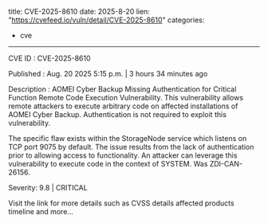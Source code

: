  
title: CVE-2025-8610
date: 2025-8-20
lien: "https://cvefeed.io/vuln/detail/CVE-2025-8610"
categories:
  - cve
---

CVE ID : CVE-2025-8610

Published :  Aug. 20
2025
5:15 p.m. | 3 hours
34 minutes ago

Description : AOMEI Cyber Backup Missing Authentication for Critical Function Remote Code Execution Vulnerability. This vulnerability allows remote attackers to execute arbitrary code on affected installations of AOMEI Cyber Backup. Authentication is not required to exploit this vulnerability.

The specific flaw exists within the StorageNode service
which listens on TCP port 9075 by default. The issue results from the lack of authentication prior to allowing access to functionality. An attacker can leverage this vulnerability to execute code in the context of SYSTEM. Was ZDI-CAN-26156.

Severity: 9.8 | CRITICAL

Visit the link for more details
such as CVSS details
affected products
timeline
and more...

